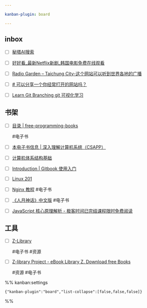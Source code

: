 ```yaml
---

kanban-plugin: board

---
```


## inbox

- [ ] [秘塔AI搜索](https://metaso.cn/bookshelf)
- [ ] [好好看\_最新Netflix新剧\_韩国电影免费在线观看](https://www.hhkan1.com/)
- [ ] [Radio Garden – Taichung City-这个网站可以听到世界各地的广播](https://radio.garden/)
- [ ] [# 可以分享一个你经常打开的网站吗？](https://www.zhihu.com/question/1894143718962995897)
- [ ] [Learn Git Branching git 可视化学习](https://learngitbranching.js.org/?locale=zh_CN)


## 书架

- [ ] [目录 \| free-programming-books](https://ebookfoundation.github.io/free-programming-books/books/free-programming-books-zh.html)
	
	#电子书
- [ ] [本电子书信息 \| 深入理解计算机系统（CSAPP）](https://hansimov.gitbook.io/csapp)
- [ ] [计算机体系结构基础](https://foxsen.github.io/archbase/)
- [ ] [Introduction \| Gitbook 使用入门](https://tonydeng.github.io/gitbook-zh/gitbook-howtouse/index.html)
- [ ] [Linux 201](https://201.ustclug.org/)
- [ ] [Nginx 教程](https://nginx.mosong.cc/)
	#电子书
- [ ] [《人月神话》中文版](https://cactus-proj.github.io/The-Mythical-Man-Month-zh/)
	#电子书
- [ ] [JavaScript 核心原理解析 - 极客时间已完结课程限时免费阅读](https://freegeektime.com/posts/100039701/)


## 工具

- [ ] [Z-Library](https://zh.z-lib.gd/)
	
	#电子书 #资源
- [ ] [Z-library Project - eBook Library Z. Download free Books](https://z-library.sk/)
	
	#资源 #电子书




%% kanban:settings
```
{"kanban-plugin":"board","list-collapse":[false,false,false]}
```
%%
